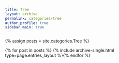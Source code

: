 ```yaml
---
title: Tree
layout: archive
permalink: categories/tree
author_profile: true
sidebar_main: true
---
```




{% assign posts = site.categories.Tree %}

{% for post in posts %} {% include archive-single.html type=page.entries_layout %}{% endfor %}

